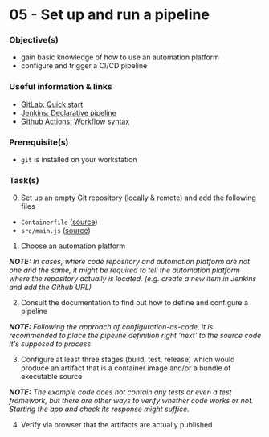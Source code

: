 05 - Set up and run a pipeline
==============================


### Objective(s)

* gain basic knowledge of how to use an automation platform
* configure and trigger a CI/CD pipeline


### Useful information & links

* [GitLab: Quick start](https://docs.gitlab.com/ee/ci/quick_start/)
* [Jenkins: Declarative pipeline](https://www.jenkins.io/doc/book/pipeline/syntax/#declarative-pipeline)
* [Github Actions: Workflow syntax](https://docs.github.com/en/actions/reference/workflow-syntax-for-github-actions)


### Prerequisite(s)

* `git` is installed on your workstation


### Task(s)

0. Set up an empty Git repository (locally & remote) and add the following files

  * `Containerfile` ([source](./../../pieces/containers/Containerfile))
  * `src/main.js` ([source](./../../pieces/containers/main.js))


1. Choose an automation platform 

*__NOTE:__ In cases, where code repository and automation platform are not one and the same, it might be
required to tell the automation platform where the repository actually is located. (e.g. create a new
item in Jenkins and add the Github URL)*


2. Consult the documentation to find out how to define and configure a pipeline  

*__NOTE:__ Following the approach of configuration-as-code, it is recommended to place the pipeline definition
right 'next' to the source code it's supposed to process*


3. Configure at least three stages (build, test, release) which would produce an artifact that is a container
   image and/or a bundle of executable source 

*__NOTE:__ The example code does not contain any tests or even a test framework, but there are other ways to
verify whether code works or not. Starting the app and check its response might suffice.*

4. Verify via browser that the artifacts are actually published

